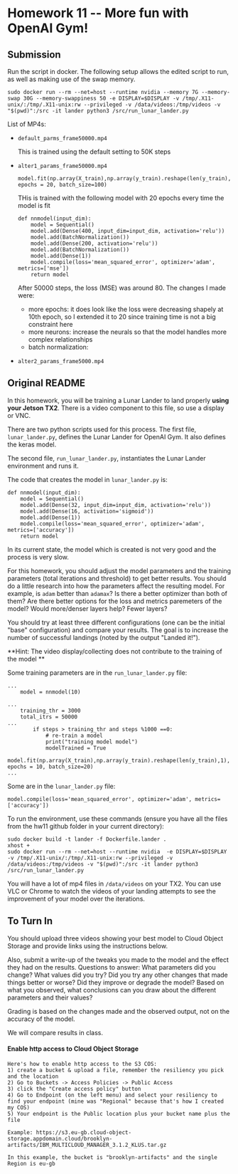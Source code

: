 # Homework 11 -- More fun with OpenAI Gym!

## Submission
Run the script in docker. The following setup allows the edited script to run, as well as making use of the swap memory. 
```
sudo docker run --rm --net=host --runtime nvidia --memory 7G --memory-swap 30G --memory-swappiness 50 -e DISPLAY=$DISPLAY -v /tmp/.X11-unix/:/tmp/.X11-unix:rw --privileged -v /data/videos:/tmp/videos -v "$(pwd)":/src -it lander python3 /src/run_lunar_lander.py
```

List of MP4s:
* `default_parms_frame50000.mp4`

	This is trained using the default setting to 50K steps

* `alter1_params_frame50000.mp4`
	```
	model.fit(np.array(X_train),np.array(y_train).reshape(len(y_train),1), epochs = 20, batch_size=100)
	```

	THis is trained with the following model with 20 epochs every time the model is fit

	```
	def nnmodel(input_dim):
	    model = Sequential()
	    model.add(Dense(400, input_dim=input_dim, activation='relu'))
	    model.add(BatchNormalization())
	    model.add(Dense(200, activation='relu'))
	    model.add(BatchNormalization())
	    model.add(Dense(1))
	    model.compile(loss='mean_squared_error', optimizer='adam', metrics=['mse'])
	    return model
	```
	After 50000 steps, the loss (MSE) was around 80. The changes I made were:
	* more epochs: it does look like the loss were decreasing shapely at 10th epoch, so I extended it to 20 since training time is not a big constraint here
	* more neurons: increase the neurals so that the model handles more complex relationships
	* batch normalization:

* `alter2_params_frame5000.mp4`

	
## Original README
In this homework, you will be training a Lunar Lander to land properly **using your Jetson TX2**. There is a video component to this file, so use a display or VNC.

There are two python scripts used for this process. The first file, `lunar_lander.py`, defines the Lunar Lander for OpenAI Gym. It also defines the keras model.

The second file, `run_lunar_lander.py`, instantiates the Lunar Lander environment and runs it.

The code that creates the model in `lunar_lander.py` is:

```
def nnmodel(input_dim):
    model = Sequential()
    model.add(Dense(32, input_dim=input_dim, activation='relu'))
    model.add(Dense(16, activation='sigmoid'))
    model.add(Dense(1))
    model.compile(loss='mean_squared_error', optimizer='adam', metrics=['accuracy'])
    return model
```
 
In its current state, the model which is created is not very good and the process is very slow.

For this homework, you should adjust the model parameters and the training parameters (total iterations and threshold) to get better results. You should do a little research into how the parameters affect the resulting model. For example, is `adam` better than `adamax`? Is there a better optimizer than both of them? Are there better options for the loss and metrics paremeters of the model? Would more/denser layers help? Fewer layers?

You should try at least three different configurations (one can be the initial "base" configuration) and compare your results. The goal is to increase the number of successful landings (noted by the output "Landed it!").

**Hint: The video display/collecting does not contribute to the training of the model **

Some training parameters are in the `run_lunar_lander.py` file:

```
...
    model = nnmodel(10)

...
    training_thr = 3000
    total_itrs = 50000
...
        if steps > training_thr and steps %1000 ==0:
            # re-train a model
            print("training model model")
            modelTrained = True
            model.fit(np.array(X_train),np.array(y_train).reshape(len(y_train),1), epochs = 10, batch_size=20)
...

``` 

Some are in the `lunar_lander.py` file:

```
model.compile(loss='mean_squared_error', optimizer='adam', metrics=['accuracy'])
```

To run the environment, use these commands (ensure you have all the files from the hw11 github folder in your current directory):

```
sudo docker build -t lander -f Dockerfile.lander .
xhost +
sudo docker run --rm --net=host --runtime nvidia  -e DISPLAY=$DISPLAY -v /tmp/.X11-unix/:/tmp/.X11-unix:rw --privileged -v /data/videos:/tmp/videos -v "$(pwd)":/src -it lander python3 /src/run_lunar_lander.py
```

You will have a lot of mp4 files in `/data/videos` on your TX2. You can use VLC or Chrome to watch the videos of your landing attempts to see the improvement of your model over the iterations.

## To Turn In
You should upload three videos showing your best model to Cloud Object Storage and provide links using the instructions below.

Also, submit a write-up of the tweaks you made to the model and the effect they had on the results. 
Questions to answer:
What parameters did you change? 
What values did you try?
Did you try any other changes that made things better or worse?
Did they improve or degrade the model?
Based on what you observed, what conclusions can you draw about the different parameters and their values? 

Grading is based on the changes made and the observed output, not on the accuracy of the model.

We will compare results in class.


#### Enable http access to Cloud Object Storage

```
Here's how to enable http access to the S3 COS:
1) create a bucket & upload a file, remember the resiliency you pick and the location
2) Go to Buckets -> Access Policies -> Public Access
3) click the "Create access policy" button
4) Go to Endpoint (on the left menu) and select your resiliency to find your endpoint (mine was "Regional" because that's how I created my COS)
5) Your endpoint is the Public location plus your bucket name plus the file

Example: https://s3.eu-gb.cloud-object-storage.appdomain.cloud/brooklyn-artifacts/IBM_MULTICLOUD_MANAGER_3.1.2_KLUS.tar.gz

In this example, the bucket is "brooklyn-artifacts" and the single Region is eu-gb
```
